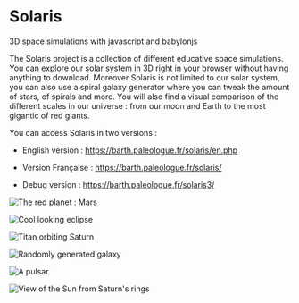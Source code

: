 # Solaris
3D space simulations with javascript and babylonjs

The Solaris project is a collection of different educative space simulations. You can explore our solar system in 3D right in your browser
without having anything to download. Moreover Solaris is not limited to our solar system, you can also use a spiral galaxy generator where you can 
tweak the amount of stars, of spirals and more. You will also find a visual comparison of the different scales in our universe : from our moon and Earth to 
the most gigantic of red giants.

You can access Solaris in two versions :
- English version : https://barth.paleologue.fr/solaris/en.php
- Version Française : https://barth.paleologue.fr/solaris/

- Debug version : https://barth.paleologue.fr/solaris3/

![The red planet : Mars](http://barth.paleologue.fr/solaris/bg/background78.png)

![Cool looking eclipse](http://barth.paleologue.fr/solaris/bg/background31.png)

![Titan orbiting Saturn](http://barth.paleologue.fr/solaris/bg/background6.png)

![Randomly generated galaxy](http://barth.paleologue.fr/solaris/bg/background15.png)

![A pulsar](http://barth.paleologue.fr/solaris/bg/background42.png)

![View of the Sun from Saturn's rings](http://barth.paleologue.fr/solaris/bg/background70.png)
